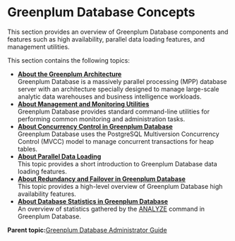 # Greenplum Database Concepts 

This section provides an overview of Greenplum Database components and features such as high availability, parallel data loading features, and management utilities.

This section contains the following topics:

-   **[About the Greenplum Architecture](arch_overview.html)**  
Greenplum Database is a massively parallel processing \(MPP\) database server with an architecture specially designed to manage large-scale analytic data warehouses and business intelligence workloads.
-   **[About Management and Monitoring Utilities](about_utilities.html)**  
Greenplum Database provides standard command-line utilities for performing common monitoring and administration tasks.
-   **[About Concurrency Control in Greenplum Database](about_mvcc.html)**  
Greenplum Database uses the PostgreSQL Multiversion Concurrency Control \(MVCC\) model to manage concurrent transactions for heap tables.
-   **[About Parallel Data Loading](about_loading.html)**  
This topic provides a short introduction to Greenplum Database data loading features.
-   **[About Redundancy and Failover in Greenplum Database](about_ha.html)**  
This topic provides a high-level overview of Greenplum Database high availability features.
-   **[About Database Statistics in Greenplum Database](about_statistics.html)**  
An overview of statistics gathered by the [ANALYZE](../../ref_guide/sql_commands/ANALYZE.html) command in Greenplum Database.

**Parent topic:**[Greenplum Database Administrator Guide](../admin_guide.html)

